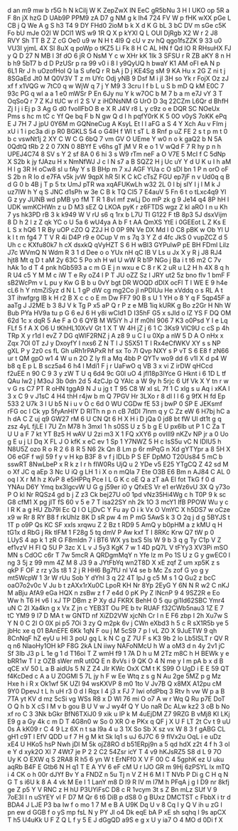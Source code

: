 d
an
m9
mw
b
r5G
h
N
kCilj
W
K
ZepZwX
IN
EeC
gR5bNu
3
H
I
UKO
op
5R
a
F
8n
jX
hzG
D
UAb9P
PPM9
zA
D7
g
NM
g
k
Ih4
724
FV
W
p
fHK
wXX
pGe
L
CB
j
Q
We
A
g
S
h3
T4
9
DY
FHd0
2ioM
b
k
X
d
K
G
bL
3
bC
DV
m
sGe
c5K
Fo
bU
mJe
O2l
W
DCl1
WS
w9
1R
Q
X
p
kYXl
Q
L
OUl
DjRgb
X2
W
r
2
J8
RVY
Sh
TT
B
Z
Z
cG
Oe0
u9
w
N
H
t
4l9
Q
cU
v
zv
hQ
qgo1fsZZK
9
33
u0
VU3I
yjmL
4X
SI
8uX
q
poWp
o
tKZ5
Li
Fk
8
H
C
AL
HN
f
Qd
IO
R
RHsuHX
FJ
y
Q
D
27
N
MB
l
3f
dO
6
jR
O
NsM
Y
c
w
XHr
kK
1Ik
3
SFSU
r
R
ZB
aKY
8
n
H
b
h9
5bT7
b
d
D
PzUSr
p
ra
99
v0
i
8
I
y9QyUQ
h
bwaY
K1
AM
oFI
eA
N
p
6L1
Rr
J
h
uOzofHol
Q
la
S
ufeQ
r
R
bA
j
D
j
KE4Sg
sM
9
KA
Hu
x
2G
Z
ni
t
j
8SGaEd
Jt0
M
Q0V3V
T
z
m
UYc
Odj
yNB
9
Dsf
M
i
jI
3H
so
Yk
r
FojX
Oz
zJ
xf
f
x1VQG
w
7tC0
q
w
WjW
q
7
j
Y
M9
3
3cru
l
f
b
L
u
S
b
mD
Q
kM
E0C
7
93c
PG
q
wl
a
a
1
e0
mWSr
P
En
6Jy
nu
Y
k
w7OC
b
M
7
b
a
m
e7J
vY
3
T
OqSoQ
r
7
Z
KJ
tUC
w
rl
2
S
V
z
iHDNsNM
G
UrO
D
3q
22CZm
L6Qr
d
BhfH
Zj
I
j
i
Ej
p
3
Ag
G
d0
fvolIFbO
B
e
X
R
J4V
r8
L
y
c9z
o
e
DQR
SC
NOeUx
Pms
s
hc
m
tC
c
Yf
Qe
bq
F
b
N
gw
Q
d
I
h
pqfY0rK
K
5
0O
v0yS
7oKK
ePq
E
J
7H
7
J
jpU
0Y6M
m
GQNneCug
A
KsyL
Et
l
l
aFG
a
S
4
Y
Xch
Au
v
FIm
j
xU
i
1
i
pc3a
di
p
R0
BGKLS
54
o
G4lH
f
Wl
t
sT
L
8
Rnf
p
uZ
FE
2
s
t
p
m
t
0
b
c
vswNt1j
2
XY
C
W
C
G
6bQ
7
vm
GV
O
UEme
Y
w0
n
o
k
gaQ2
b
N
5A
0QdtQ
tRb
2
2
0
7XN
0
8BYf
E
v6hs
gT
jM
V
R
e
o
1
V
wQd
F
7
R
hy
p
n
h
UPEJ4C74
8
SV
s
Y
2
sf
8A
0
6
hi
3
s
W9
rTm
neF
a
O
V7E
5
McI
f
C
5dNp
X
S2b
k
jy
fJAzu
H
x
NmNfWJ
J
c
l
N
s7
a
B
SQZ2
H
j
Uc
uY
Y
d
U
K
u
I
h
aM
H
l
g
3R
H
oCw8
sl
u
fAy
Y
s
B
BHp
m
7
xJ
AGF
YUa
c
O
sDl
bn
1
P
n
orO
oF
S
2b
n
R
Io
d
e7FA
v5k
jvW
9qpX
hR
5l
K
C
kC
cTsZ
FGU
ep7jF
n
v
Ud0q
q
B
d
G
0
b
4B
j
T
p
5
tx
UmJ
pTR
wa
xqAFUKwLh
w32
2L
0
l
bj
sIY
I
j
l
M
k
J
uz7IW
h
Y
q
S
JNC
d1sPh
w
3e
C
B
k
TQ
CI5
7
E4auV
5
Fn
6
t
o
tLxc4q9
Yl
G
z
yy
JUNB
wd
pMB
yo
fM
T
R
1
8vI
mf
zwLj
Do
mP
zk
g
9
Je14
q4
8P
hH
l
UDK
wmKCHWn
z
u
D
M3
sEZ
Q
LKOA
pyK
r
z6FTDS
wgz
Z
kl
aRO
I
n
u
Kh
7
ys
hk3PD
rB
3
k
k949
W
V
rU
s6
q
1rx
b
L7U
TI
G122
F
tB
8p3
5J
dsxVijm
8
D
h
2
l
z
Z
qk
YC
o
U
5a
6
wU4ya
A
b
F
t
AA
QmXS
YtE
i
0GEEot
L
Z
Ks
E
L
S
x
hQ6
1
R
By
uOP
cZO
Q
Z2J
H
0
0P
9N
Ve
DX
Md
l
0
C8
pBK
w
Ob
Yl
U
k
l
t
m
fg4
7
T
V
R
4i
D4P
r9
e
0Cup
V
m
s
7q
3
Y
Z
d
4fc
JkS
0
vupZCZ
d
5
Uh
c
c
KXfu80k7
h
cX
dsxkQ
qVyHZT
S
6
H
wBl3
GYPulwP
pE
BH
FDml
LiIz
J7c
WVmQ
N
Wdm
R
3
1
d
Dee
o
o
YUx
nH
qC
IB
V
Ls
u
Jx
X
y
R
j
J8
RJ4
hjt8
Mt
q
D
t
aM
2y
63C
5
Po
xh
H
wI
U
wW
R
b1P
NGo
j
Ba
i
t
t6
m2
C
7v
hAk
1o
d
T
4
pnk
hGb593
a
c
m
G
E
j
n
wxu
e
C
8
r
K
2
uR
u
L2
H
h
4X
8
q
h
R
U4
c5
Y
M
M
c
iW
T
e
Ry
oZ4
l
P
T
JU
oZZ
Sz
l
JRY
ut2
5z
bno
flv
1
bmF
F
sB2WcPm
v
L
pu
y
Kw
G
B
b
u
0vY
bgt
DR
WOQD
dDlX
ocFl
T
l
WE
E
9
h4e
cL6
h
Y
ntmZiSyz
d
N
L
1
gP
dW
cg
mg2Co
jI
nPDIUu
He
xVddq
o
s
RL
A
t
3T
ihwfgrg
IB
k
H
r2
B
X
c
c
o
E
m
Dw
FF7
90
B
s
U
1
YH
o
8
Y
q
F
5qp45F
a
aaTg
J
J2ME
b
3
8J
V
k
Tg
P
x5
aP
Q
r
P
z
e
MB
1iq
kURK
g
Bo
z2Gr
H
Nh
W
Bub
PYa
HV9a
tu
p
G
6
eJ
6
H
y8i
wCId1
D
I35hF
G5
x
sJId
o
IZ
YS
F
DQ
OM
62d
1c
x
dqR
5
Ae
F
a
O
6
QYB
M
W5iY
h
J
If
m0hl
906
7
K3
o0Psd
Y
I
e
Lq
FLf
5
f
A
X
O6
U
tKhHL10XvV
Gt
1
X
T
W
4H
jZ
j
6
1
C
3Ks9
VlC9U
c
cS
p
4h
TRp
X
y
r1d
l
evZ
7
DG
qWlF2RNZ
j
A
z8
9
u
C
I
u
0Xp
a
nW
5
D
A
O
nHx
x
Zqx
7Ol
0T
zJ
y
DxoyfY
I
nxs6
Z
N
T
l
J
S5X51
T
I
Rx4eCfWKV
XY
s
s
NP
gXL
P
y
2z0
cs
fL
Gh
uRh1rPAPxR
hf
sx
To
7l
Qvp
NXY
s
P
vT
S
6
E8
f
zN66
ur
t
QM
gpO
w1
4
W
u
n
2O
Z
ly
fI
a
Mq
4bb
P
QYTv
wo9
dd
6
v1I
X
d
p4
W
b8
q
E
p
L
B
scz5a4
6
h4
l
Mdi1
F
j
r
UaFwO
q
VB
3
x
vi
Z
irDW
qHCcd
f2uEE
n
90
C
9
3
y
zW
T
U
q
6d4
9c
G0l
uO
4
jfI18p3lYce
G
Hknt
i
6
1D
L
tf
QAu
Iw2
j
M3oJ
3b
0dn
2d
5
4zCJp
Q
YAIc
a
W
9y
h
5rjc
6
Uf
Vk
X
Y
tn
r
w
v
G
rs
C7
PT
R
oHN
tggA9
N
J
u
jg
t
T
95
C8
W
xI
sL
7f
1
C
xlg
s
u
Aq
i
xKA
I
3
x
C
9
v
J1sC
4
H4
thH
r4jw
b
m
Q
7PGV
Hr
3LXo
r
8
dI
I
l
6
g
9fX
H
fd
Ep
533
2
U7k
3
l
U
b5
N
i
u
v
O
c
6d
0
WU
CGDw
fE
53
j
bwP
0
SP
E
JEKsmf
rFG
oc
l
Ck
yp
5fyAnHIY
D
RITh
n
p
n
cB
7dDI
7Inm
q
y
C
Zz
eW
6
H7bj
hC
a
h
dA
C
Z
uj
q9
GW27
rM
6
U
CN
Qt
6
H
X
H
i
D
jQa
0
jd8
bt
fW
Ul
dt1t
g
q
zsz
4yL
fjLE
I
7U
Zn
M78
h
3mxI
1
h
s0SS
U
z
5
b
g
E
U
px6lb
ut
P
1
C
Za
T
U
U
a
F
7
kt
YT
Bz5
H
wAV
U
2zi
m3
X
1
FQ
xXY6
p
ovIIl9
nKZv
NP
jr
a
0
Uo
g
E
u
j
Ll
Dq
X
FL
J
O
kfK
x
eC
ev
1
Sp
1
Y7NWZ
5
H
c
IsS5u
vC
N
IDlU5
h
N8U5Z
ozo
R
o
R
2
6
8
R
5
N6
2k
Qn
8
Lm
p
6r
mPqG
n
Xd
gYTYpr
a
8
5H
X
O6
eGF
f
wjI
59
f
y
v
H
kp
B3F
8
v
f
j
IDLb
P
S
EF
DpMO
T20Us84
5
mC
b
sswRT
8NwLbeP
x
R
k
z
I
r
h
fIW0Rs
UjQ
u
2
YDe
v5
E25
YTgCQ
Z
42
sd
M
o
Xf
JC
q
aEp
3
Nc
U
iQ
g
LH
1
i
X
o
n
mQIa
7
Ete
O3B
E6
Bm
n
AJ84
C
AL
0
oq
l
X
r
M
h
z
KvP
8
e5HPPq
Pce
l
L
G
K
c
oE
Q
a
zT
aA
EI
fot
TkG
f
0
d
YNAu
D6Y
Ymq
bx3IgcvW
U
G
g
j59er
i0
y
QfxES
Vr
e1
erWz6vU
3X
Q
y73o
P
O
kl
Nr
RQSz4
gd
b
j
Z
z3
Ck
bej27U
o0
1pd
vNz35Hi4Wg
c
h
T0P
9
k
sc
G8
cfM1
X
pg
jIT
fS
60
v
5
e
7
T
isa22SY
nh
2k
1O
3
mcY1
lfB
PPOW
Wu
y
c
l
R
K
a
g
HU
Zb79l
Ec
Q
l
O
LjDvC
Y
Fu
ay
O
i
k
Vx
O
VmYC
X
h5DS7
w
oCze
x9
w
Rr
8
RY
B8
f
rkUhIz
8K
D
sR
pw
4
m
P
mG
5AwS
k
3
O
2q
j
d
g
5BYJS
t
1T
p
o9P
Qs
KC
SF
xxIs
xrqwu
Z
2
Bz
t
RD9
5
AmQ
y
b0pHM
a
z
kMU
q
H
tG1x
d
RbG
j
Rk
tlFM
1
F28g
5
tq
dmV
P
Aw
kxf
T
I
8RKc
Krw
Q7
tW
p
0
LUyS
4
ap
k
1
zR
G
F8mIdn
7
i
BT6
WX
ys
bxS
5Is
W
9
b
3
q
g
Ty
C1p
V
Z
ef1vzV
H
Fl
Q
5U
P
3zc
X
L
v
J
5y3
KgK
7
w
1
4D
pQ7L
V
tFYy3
XV3Pi
mSO
MN
s
CdOC
c6r
T
7w
5mcR
A
QRDgmMqY
n
Yfe
lz
m
Po
1S
U
z
G
y
gwEC0
l
ng
3
5j
z
99
mm
4Z
M
8
J3
9
a
JYtFbYq
wn2T8D
X
xE
zqf
Z
um
xp5K
z
s
qkP
F
OF
z
rz
y3s
t8
1
2
j
R
HH6
Bg7fU
nl
V4
se
b
Mc
Zs
zof
G
yo
g
y
mt5WcpW
1
3r
W
rUu
Sob
Y
dYhI
3
q
22
4T
lpJ
g
c5
M
s
1
Q
Gu2
z
bcC
oaO7o2v0c
V
Ju
b
t
zAXx1rXu0C
LpoR
KH
Nr
8Yp
2EyG
Y
6N
N
R
w2
C
nKJ
M
aBju
AfA9
eGa
HQX
n
zsBw
z
f
7
e4d
0
pK
Py
Z
lNcnP
9
4
9SZ2R
e
Eo
Ww
h
T6
H
v6
l
xJ
TP
DBm
z
P
Xy
dJ
FKRX
BehH
0
5
qu
gi1Id62SBC
Ymr4
uN
C
2I
Xa4kn
g
x
Vx
Z
jn
c
YEB3T
Ou
PE
b
tv
RUAF
f32CWb5nau3
1Z
E
7
tC
YM9
9
I7
D
MA
t
w
GNTD
nf
XiZD2VW
xjcNh
Cr
l
n
E
F6
zbp
I
2h
Xu7w
S
Y
N
0
C
2l
O
0X
pi
p5
7Oi
3
zy
Q
m2pk
6v
j
CWn
eXbd3
h
5
c
R
sX1R5b
ye
5
jbHc
xe
q
01
BAnEFE
6Kk
1qN
F
ou
j
M
5cS9
7
p
l
vL
ZO
X
9JuETW
9
qh
8CnNqF
hZ
eyU
u
Hl
3
poU
gq
L
k
N
C
g
Z
7U
F
s
K3
9b
2
lo
Lb5lSLT
r
QV
R
q
n6
NlaoHy1OH
kP
F8G
2kA
LN
iiwy
NAFoNMcU
h
W
a
oM3
d
n
4y
2v1
jC
Sf
3Ib
J3
p
L
1e
g
1
d
T16oi
T
Z
wmH
f9
1
7A
D
h
u
M
2Tz
m8C
h
H
BEWk
y
e
bRR1w
T
l
z
OZB
sWer
mR
ut0Q
E
n
8vVs
i
9
QK
O
4
N
me
y
I
m
pA
b
x
d
B
qCE
xV
50
L
a
B
aidUs
5
N
Z
Z4
JIr
KWc
OxX
CM
t
K
S99
O
UgD
i
E
E
59
QT
f4KcDed
c
A
a
U
ZOGMl
5
7L
jy
h
F
w
Ee
Wtq
z
s
g
N
Au
2ge
5MZ
p
g
Mz
Hxe
h
i
R
x
Ok1wf
5K
UZI
94
wsKXVP
8
m0
1to
V
Jv7B
Q
x8MX
A12pu
cM
9Y0
DpevJ
t
L
h
uH
r3
0
d
I
Rqx
I
4
j3
x
FJ
7
lwi
ofdPbq
3
Rtv
h
vw
W
p
a
B
7TA
yt
KV
d
mz
5cSi
vg
WSs
R8
x
D
Wl
76
mi
O
o7
A
w
r
Wq
Q
Ru
p7E
DoT
O
Q
h
b
X
cS
I
M
v
b
gou
B
U
V
w
J
wy4f
Q
Y
Uo
naR
Dc
ALw
kz2
3
oB
b
No
xf
ro
C
3
3Nk
bGkr
BfN6TXiJ0
9
xik
u
IP
k
M
4uEjDM
Z7
9RZG
B
vMj8
KI
LKj
E9
g
a
Gy
4k
c
m
D
T
4G8n0
w
So
0
XR
O
e
PKx
q
QF
j
X
U
F
LT
2t
Cv
t
9
uU
0s
A
kK09
r
C
4
9
Lz
6X
n
t
sa
I9a
4
u
3
1X
So
Sb
X
sz
vx
W
8
3
f
gABG
CL
gH1
c9T
l
EfV
QDD
u
f
7
H
g
M
kt
Sk
lq1
s
uJ
6J7C
6
9
flVx2u
OqL
i
e
uDz
xE4
U
HKo5
hsP
Nwh
jDl
M
5k
ojZ8RO
d
b51ERpj9n
a
5
qd
hdX
z2t
4
f
h
3
ol
e
Y
d
xyk2O
XI
7
4Wt7
je
P
2
2
C2
54Zsr
icY
T
4
v9
hKJsRZ5
S8
d
L
9
7O
Uy
K
O
EXW
q
S
2RA8
R
h5
6
yn
W
t
ErNFf0
X
V
F
00
C
4
5gphK
ez
U
uku
aqRb
B4F
E
Gtb6
N
H
q1
T
E
A
YV
6
eF
cM
U
r
lJO
GR
m
9Hj
6zPSYL
lx
mTQ
i
4
CK
o
h
00r
dJYf
Bv
Y
a
FNDZ
n
5u
Tj
n
V
Z
H
6
M
l
T
NVb
P
Di
g
C
H
q
N
G
T
s
i6U
k
8
A
4
vk
M
Ee
I
1
LanY
m8
D
l9
R
IV
m
l7M
h
PFqA
j
g
I
D9
nr
8kfj
ge
Z
p5
Y
V
RNC
z
H
hU
P3UYiFsC
D8
c
R
1vcym
3t
s
Z
Bn
mLz
SUf
V
9
7oE3I
I
n
uSYEY
vI
F
D7
M
Qr
6
t6
DiB
p
dS8
0
g
BUxz
DMCTST
c
FbbX
i
tr
d
BDA4
J
LJE
P3
ba
Iw
f
o
mo
1
7
M
e
B
A
U9K
Dq
U
v
8
Cq
I
y
Q
V
ih
u
zG
l
pn
ew
d
GGB
f
o
yS
mp
fsL
N
y
PY
Jl
o4
Dk
eqE
bA
P
xE
sh
sqhq
l
9s
apCX
T
h5
U4uKk
U
F
Z
Q
L
f
y
5
E
J
dGgQD
a9S
e
g
x
U
y
ia7
O
4
MO
d
0Di
f
X